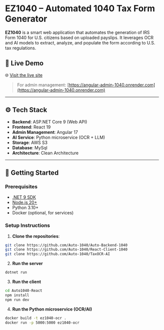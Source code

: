 # EZ1040 – Automated 1040 Tax Form Generator

**EZ1040** is a smart web application that automates the generation of IRS Form 1040 for U.S. citizens based on uploaded payslips. It leverages OCR and AI models to extract, analyze, and populate the form according to U.S. tax regulations.

## 🔗 Live Demo

🌐 [Visit the live site](https://react-client-1040.onrender.com/)

> For admin management: [https://angular-admin-1040.onrender.com](https://angular-admin-1040.onrender.com)

---

## ⚙️ Tech Stack

- **Backend**: ASP.NET Core 9 (Web API)
- **Frontend**: React 19
- **Admin Management**: Angular 17
- **AI Service**: Python microservice (OCR + LLM)
- **Storage**: AWS S3
- **Database**: MySql
- **Architecture**: Clean Architecture

---

## 🚀 Getting Started

### Prerequisites

- [.NET 9 SDK](https://dotnet.microsoft.com/)
- [Node.js 20+](https://nodejs.org/)
- Python 3.10+
- Docker (optional, for services)

### Setup Instructions

1. **Clone the repositories**:

```bash
git clone https://github.com/Auto-1040/Auto-Backend-1040
git clone https://github.com/Auto-1040/React-Client-1040
git clone https://github.com/Auto-1040/TaxOCR-AI

```
2. **Run the server**
```bash 
dotnet run
```
3. **Run the client** 
```bash
cd Auto1040-React
npm install
npm run dev
```

4. **Run the Python microservice (OCR/AI)**
```bash
docker build -t ez1040-ocr .
docker run -p 5000:5000 ez1040-ocr
```
